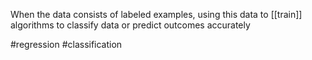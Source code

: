 When the data consists of labeled examples, using this data to [[train]] algorithms to classify data 
or predict outcomes accurately

#regression
#classification 